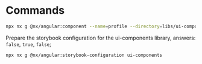 # Commands
```bash
npx nx g @nx/angular:component --name=profile --directory=libs/ui-components/src/lib/profile --nameAndDirectoryFormat=as-provided --export --style=scss
```

Prepare the storybook configuration for the ui-components library, answers: `false`, `true`, `false`;
```bash
npx nx g @nx/angular:storybook-configuration ui-components
```
